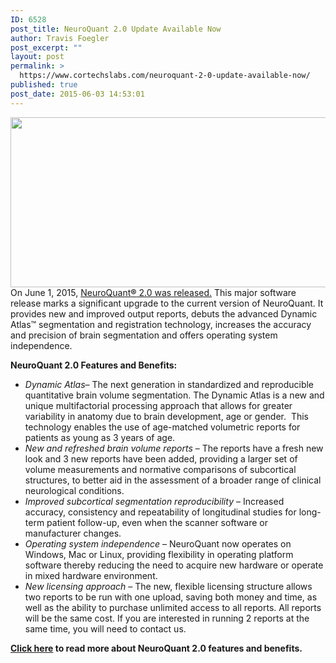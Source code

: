 ```yaml
---
ID: 6528
post_title: NeuroQuant 2.0 Update Available Now
author: Travis Foegler
post_excerpt: ""
layout: post
permalink: >
  https://www.cortechslabs.com/neuroquant-2-0-update-available-now/
published: true
post_date: 2015-06-03 14:53:01
---
```

<a href="https://blog.cortechslabs.com/wp-content/uploads/2016/03/NQ-2.0-web-bannerv2-01.jpg"><img class="aligncenter  wp-image-4684" src="https://blog.cortechslabs.com/wp-content/uploads/2016/03/NQ-2.0-web-bannerv2-01.jpg" alt="" width="631" height="272" /></a>On June 1, 2015, <a href="http://www.cortechslabs.com/cortechs-labs-announces-major-neuroquant-software-release/">NeuroQuant<strong>®</strong> 2.0 was released.</a> This major software release marks a significant upgrade to the current version of NeuroQuant. It provides new and improved output reports, debuts the advanced Dynamic Atlas™ segmentation and registration technology, increases the accuracy and precision of brain segmentation and offers operating system independence.

<strong>NeuroQuant 2.0 Features and Benefits:</strong>
<ul>
 	<li><em>Dynamic Atlas</em>– The next generation in standardized and reproducible quantitative brain volume segmentation. The Dynamic Atlas is a new and unique multifactorial processing approach that allows for greater variability in anatomy due to brain development, age or gender.  This technology enables the use of age-matched volumetric reports for patients as young as 3 years of age.</li>
 	<li><em>New and refreshed brain volume reports</em> – The reports have a fresh new look and 3 new reports have been added, providing a larger set of volume measurements and normative comparisons of subcortical structures, to better aid in the assessment of a broader range of clinical neurological conditions.</li>
 	<li><em>Improved subcortical segmentation reproducibility</em> – Increased accuracy, consistency and repeatability of longitudinal studies for long-term patient follow-up, even when the scanner software or manufacturer changes.</li>
 	<li><em>Operating system independence</em> – NeuroQuant now operates on Windows, Mac or Linux, providing flexibility in operating platform software thereby reducing the need to acquire new hardware or operate in mixed hardware environment.</li>
 	<li><em>New licensing approach</em> – The new, flexible licensing structure allows two reports to be run with one upload, saving both money and time, as well as the ability to purchase unlimited access to all reports. All reports will be the same cost. If you are interested in running 2 reports at the same time, you will need to contact us.</li>
</ul>
<a href="http://www.cortechslabs.com/neuroquant/"><strong>Click here</strong></a><strong> to read more about NeuroQuant 2.0 features and benefits.</strong>